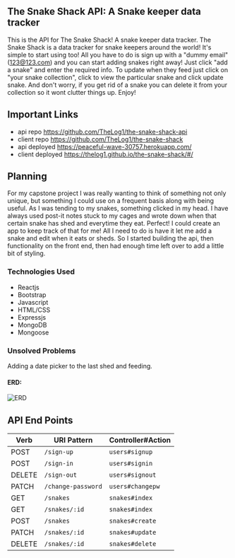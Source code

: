 ## The Snake Shack API: A Snake keeper data tracker

This is the API for The Snake Shack! A snake keeper data tracker.
The Snake Shack is a data tracker for snake keepers around the world! It's simple
to start using too! All you have to do is sign up with a "dummy email"(123@123.com)
and you can start adding snakes right away! Just click "add a snake" and enter the required
info. To update when they feed just click on "your snake collection", click to view
the particular snake and click update snake. And don't worry, if you get rid of a snake you can delete it from your collection so it wont clutter things up. Enjoy!


## Important Links

- api repo https://github.com/TheLog1/the-snake-shack-api
- client repo https://github.com/TheLog1/the-snake-shack
- api deployed https://peaceful-wave-30757.herokuapp.com/
- client deployed https://thelog1.github.io/the-snake-shack/#/

## Planning

For my capstone project I was really wanting to think of something not only unique,
but something I could use on a frequent basis along with being useful. As I was tending to
my snakes, something clicked in my head. I have always used post-it notes stuck to my
cages and wrote down when that certain snake has shed and everytime they eat. Perfect! I
could create an app to keep track of that for me! All I need to do is have it let me add a
snake and edit when it eats or sheds. So I started building the api, then functionality on
the front end, then had enough time left over to add a little bit of styling.

### Technologies Used

- Reactjs
- Bootstrap
- Javascript
- HTML/CSS
- Expressjs
- MongoDB
- Mongoose

### Unsolved Problems


Adding a date picker to the last shed and feeding.


#### ERD:
<img alt="ERD" src="https://i.imgur.com/JBxLdBs.png">

## API End Points

| Verb   | URI Pattern          | Controller#Action |
|--------|----------------------|-------------------|
| POST   | `/sign-up`           | `users#signup`    |
| POST   | `/sign-in`           | `users#signin`    |
| DELETE | `/sign-out`          | `users#signout`   |
| PATCH  | `/change-password`   | `users#changepw`  |
| GET    | `/snakes`            | `snakes#index`    |
| GET    | `/snakes/:id`        | `snakes#index`    |
| POST   | `/snakes`            | `snakes#create`   |
| PATCH  | `/snakes/:id`        | `snakes#update`   |
| DELETE | `/snakes/:id`        | `snakes#delete`   |
